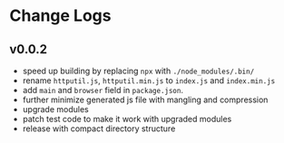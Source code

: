 # Change Logs

## v0.0.2

 - speed up building by replacing `npx` with `./node_modules/.bin/`
 - rename `httputil.js`, `httputil.min.js` to `index.js` and `index.min.js`
 - add `main` and `browser` field in `package.json`.
 - further minimize generated js file with mangling and compression
 - upgrade modules
 - patch test code to make it work with upgraded modules
 - release with compact directory structure

